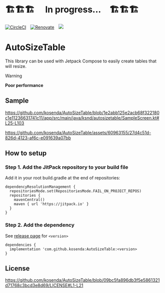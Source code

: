 # 🏗️🏗️🏗️　 In progress...　🏗️🏗️🏗️

[![CircleCI](https://circleci.com/gh/circleci/circleci-docs.svg?style=svg)](https://github.com/kosenda/AutoSizeTable)　[![Renovate](https://img.shields.io/badge/renovate-enabled-brightgreen.svg?style=flat)](https://renovatebot.com)　[![](https://jitpack.io/v/kosenda/AutoSizeTable.svg)](https://jitpack.io/#kosenda/AutoSizeTable)

# AutoSizeTable
This library can be used with Jetpack Compose to easily create tables that will resize.

> [!WARNING]
> **Poor performance**

## Sample
https://github.com/kosenda/AutoSizeTable/blob/1e2abb125e2acb68f322180c1e11236631741c11/app/src/main/java/ksnd/autosizetable/SampleScreen.kt#L25-L103


https://github.com/kosenda/AutoSizeTable/assets/60963155/27d4c51d-826d-4123-af6c-e091639a07bb



## How to setup

### Step 1. Add the JitPack repository to your build file
Add it in your root build.gradle at the end of repositories:
```
dependencyResolutionManagement {
  repositoriesMode.set(RepositoriesMode.FAIL_ON_PROJECT_REPOS)
  repositories {
    mavenCentral()
    maven { url 'https://jitpack.io' }
  }
}
```

### Step 2. Add the dependency 
See [release page](https://github.com/kosenda/AutoSizeTable/releases) for `<version>`
```
dependencies {
  implementation 'com.github.kosenda:AutoSizeTable:<version>
}
```

## License
https://github.com/kosenda/AutoSizeTable/blob/09bc5fa896db3f5e5861321d71768c3bcd3e8d69/LICENSE#L1-L21
